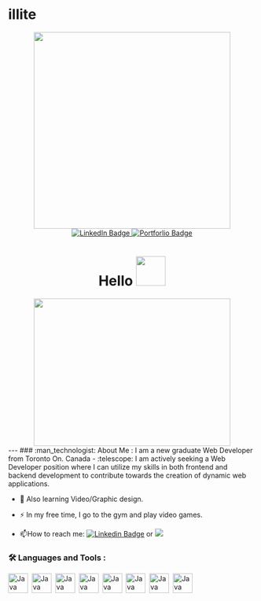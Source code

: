 # illite

<div id="header" align="center">
  <img src="https://github.com/git-illite/illite/assets/71469298/479e1dbf-a294-44d1-b72e-0c8569e799b7" width="400"/>
</div>
<div id="badges" align="center">
   <a href="https://www.linkedin.com/in/abdallah-aden-54987a75/">
  <img src="https://img.shields.io/badge/LinkedIn-blue?style=for-the-badge&logo=linkedin&logoColor=white" alt="LinkedIn Badge"/>
   </a>
   <a href="https://aadenportfolio.netlify.app/">
  <img src="https://img.shields.io/badge/Portfolio-48bb78?style=for-the-badge&logo=portfolio&logoColor=white" alt="Portforlio Badge"/>
   </a>
</div>

<div align="center">
<img src="https://komarev.com/ghpvc/?username=your-github-username&style=flat-square&color=blue" alt=""/>
</div>

<h1 align="center">
  Hello
  <img src="https://media.giphy.com/media/v1.Y2lkPTc5MGI3NjExeGxrcW04Z2gzYWVhNHdodnVsNmVldmJrYmozaXExb3ltZDlhOGtjaSZlcD12MV9pbnRlcm5hbF9naWZfYnlfaWQmY3Q9Zw/o7GDRqKfyKYrEDcmhC/giphy.gif" width="60px"/>
</h1>
<div align="center">
  <img src="https://github.com/git-illite/illite/assets/71469298/0e883250-1fbf-4b45-97e5-0431fe9c35ad" width="400" height="300"/>
</div>
---
### :man_technologist: About Me :
I am a new graduate Web Developer from Toronto On. Canada
- :telescope: I am actively seeking a Web Developer position where I can utilize my skills in both frontend and backend development to contribute towards the creation of dynamic web applications.

- :seedling: Also learning Video/Graphic design.

- :zap: In my free time, I go to the gym and play video games.

- :mailbox:How to reach me: [![Linkedin Badge](https://img.shields.io/badge/-Linkedin-blue?style=flat&logo=Linkedin&logoColor=white)](https://www.linkedin.com/in/abdallah-aden-54987a75/) or <a href="mailto:abdallah.aden@gmail.com"><img src="https://img.shields.io/badge/Gmail-D14836?style=for-the-badge&logo=gmail&logoColor=white"/>
</a>

### :hammer_and_wrench: Languages and Tools :
<img src="https://cdn.jsdelivr.net/gh/devicons/devicon/icons/azure/azure-original.svg" title="Azure" alt="Java" width="40" height="40"/>&nbsp;
<img src="https://cdn.jsdelivr.net/gh/devicons/devicon/icons/azure/azure-original.svg" title="Azure" alt="Java" width="40" height="40"/>&nbsp;
<img src="https://cdn.jsdelivr.net/gh/devicons/devicon/icons/azure/azure-original.svg" title="Azure" alt="Java" width="40" height="40"/>&nbsp;
<img src="https://cdn.jsdelivr.net/gh/devicons/devicon/icons/azure/azure-original.svg" title="Azure" alt="Java" width="40" height="40"/>&nbsp;
<img src="https://cdn.jsdelivr.net/gh/devicons/devicon/icons/azure/azure-original.svg" title="Azure" alt="Java" width="40" height="40"/>&nbsp;
<img src="https://cdn.jsdelivr.net/gh/devicons/devicon/icons/azure/azure-original.svg" title="Azure" alt="Java" width="40" height="40"/>&nbsp;
<img src="https://cdn.jsdelivr.net/gh/devicons/devicon/icons/azure/azure-original.svg" title="Azure" alt="Java" width="40" height="40"/>&nbsp;
<img src="https://cdn.jsdelivr.net/gh/devicons/devicon/icons/azure/azure-original.svg" title="Azure" alt="Java" width="40" height="40"/>&nbsp;


